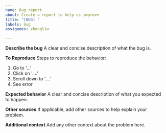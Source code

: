 ```yaml
---
name: Bug report
about: Create a report to help us improve
title: "[BUG] "
labels: bug
assignees: zhengliw

---
```


**Describe the bug**
A clear and concise description of what the bug is.

**To Reproduce**
Steps to reproduce the behavior:
1. Go to '...'
2. Click on '....'
3. Scroll down to '....'
4. See error

**Expected behavior**
A clear and concise description of what you expected to happen.

**Other sources**
If applicable, add other sources to help explain your problem.

**Additional context**
Add any other context about the problem here.
